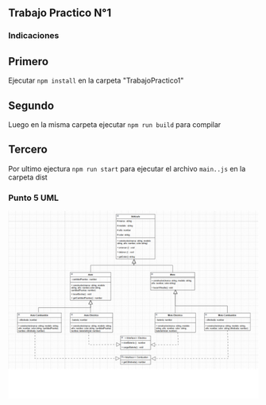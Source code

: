 ## Trabajo Practico N°1

### Indicaciones

## Primero

Ejecutar `npm install` en la carpeta "TrabajoPractico1"

## Segundo

Luego en la misma carpeta ejecutar `npm run build` para compilar

## Tercero

Por ultimo ejectura `npm run start` para ejecutar el archivo `main..js` en la carpeta dist

### Punto 5 UML

![UML](imagenes/Practico1Punto5UML.png)
